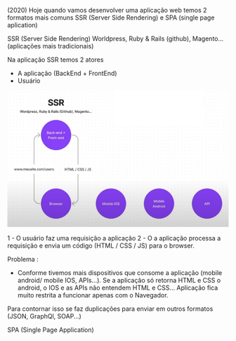 (2020) Hoje quando vamos desenvolver uma aplicação web temos 2 formatos mais comuns SSR (Server Side Rendering) e SPA (single page aplication)

SSR (Server Side Rendering)
Worldpress, Ruby & Rails (github), Magento...(aplicações mais tradicionais)

Na aplicação SSR temos 2 atores
- A aplicação (BackEnd + FrontEnd)
- Usuário

<img src="../.assets/ssr.jpg"/>

1 - O usuário faz uma requisição a aplicação
2 - O a aplicação processa a requisição e envia um código (HTML / CSS / JS) para o browser.

Problema :
- Conforme tivemos mais dispositivos que consome a aplicação (mobile android/ mobile IOS, APIs...). Se a aplicação só retorna HTML e CSS o android, o IOS e as APIs não entendem HTML e CSS... Aplicação fica muito restrita a funcionar apenas com o Navegador.

Para contornar isso se faz duplicações para enviar em outros formatos (JSON, GraphQl, SOAP...)

SPA (Single Page Application)
